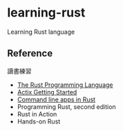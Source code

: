 # learning-rust
Learning Rust language

## Reference

讀書練習

- [The Rust Programming Language](https://doc.rust-lang.org/book/ch02-00-guessing-game-tutorial.html)
- [Actix Getting Started](https://actix.rs/docs/getting-started/)
- [Command line apps in Rust](https://rust-cli.github.io/book/index.html)
- Programming Rust, second edition
- Rust in Action
- Hands-on Rust
